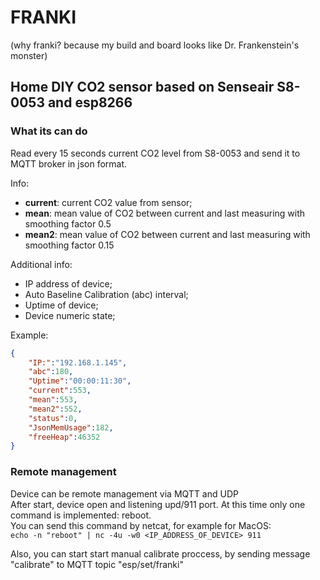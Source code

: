 # FRANKI 

(why franki? because my build and board looks like Dr. Frankenstein's monster)

## Home DIY CO2 sensor based on Senseair S8-0053 and esp8266

### What its can do

Read every 15 seconds current CO2 level from S8-0053 and send it to MQTT broker in json format.  

Info: 
- **current**: current CO2 value from sensor;
- **mean**: mean value of CO2 between current and last measuring with smoothing factor 0.5
- **mean2**: mean value of CO2 between current and last measuring with smoothing factor 0.15

Additional info:
- IP address of device;
- Auto Baseline Calibration (abc) interval;
- Uptime of device;
- Device numeric state;

Example:  
```json
{
    "IP:":"192.168.1.145",
    "abc":180,
    "Uptime":"00:00:11:30",
    "current":553,
    "mean":553,
    "mean2":552,
    "status":0,
    "JsonMemUsage":182,
    "freeHeap":46352
}
```
    
### Remote management

Device can be remote management via MQTT and UDP  
After start, device open and listening upd/911 port. At this time only one command is implemented: reboot.  
You can send this command by netcat, for example for MacOS:  
    `echo -n "reboot" | nc -4u -w0 <IP_ADDRESS_OF_DEVICE> 911`

Also, you can start start manual calibrate proccess, by sending message "calibrate" to MQTT topic "esp/set/franki"
    

